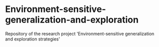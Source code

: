 # Environment-sensitive-generalization-and-exploration
Repository of the research project 'Environment-sensitive generalization and exploration strategies'

